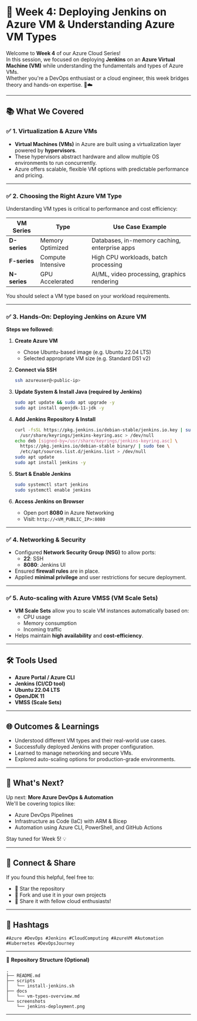 # 🚀 Week 4: Deploying Jenkins on Azure VM & Understanding Azure VM Types

Welcome to **Week 4** of our Azure Cloud Series!  
In this session, we focused on deploying **Jenkins** on an **Azure Virtual Machine (VM)** while understanding the fundamentals and types of Azure VMs.  
Whether you're a DevOps enthusiast or a cloud engineer, this week bridges theory and hands-on expertise. 🔧☁️

---

## 📚 What We Covered

### ✅ 1. **Virtualization & Azure VMs**
- **Virtual Machines (VMs)** in Azure are built using a virtualization layer powered by **hypervisors**.
- These hypervisors abstract hardware and allow multiple OS environments to run concurrently.
- Azure offers scalable, flexible VM options with predictable performance and pricing.

---

### ✅ 2. **Choosing the Right Azure VM Type**

Understanding VM types is critical to performance and cost efficiency:

| VM Series | Type                | Use Case Example                               |
|----------|---------------------|------------------------------------------------|
| **D-series** | Memory Optimized    | Databases, in-memory caching, enterprise apps |
| **F-series** | Compute Intensive   | High CPU workloads, batch processing          |
| **N-series** | GPU Accelerated     | AI/ML, video processing, graphics rendering   |

You should select a VM type based on your workload requirements.

---

### ✅ 3. **Hands-On: Deploying Jenkins on Azure VM**

**Steps we followed:**

1. **Create Azure VM**  
   - Chose Ubuntu-based image (e.g. Ubuntu 22.04 LTS)
   - Selected appropriate VM size (e.g. Standard DS1 v2)

2. **Connect via SSH**
   ```bash
   ssh azureuser@<public-ip>
   ```

3. **Update System & Install Java (required by Jenkins)**
   ```bash
   sudo apt update && sudo apt upgrade -y
   sudo apt install openjdk-11-jdk -y
   ```

4. **Add Jenkins Repository & Install**
   ```bash
   curl -fsSL https://pkg.jenkins.io/debian-stable/jenkins.io.key | sudo tee \
     /usr/share/keyrings/jenkins-keyring.asc > /dev/null
   echo deb [signed-by=/usr/share/keyrings/jenkins-keyring.asc] \
     https://pkg.jenkins.io/debian-stable binary/ | sudo tee \
     /etc/apt/sources.list.d/jenkins.list > /dev/null
   sudo apt update
   sudo apt install jenkins -y
   ```

5. **Start & Enable Jenkins**
   ```bash
   sudo systemctl start jenkins
   sudo systemctl enable jenkins
   ```

6. **Access Jenkins on Browser**
   - Open port **8080** in Azure Networking
   - Visit: `http://<VM_PUBLIC_IP>:8080`

---

### ✅ 4. **Networking & Security**

- Configured **Network Security Group (NSG)** to allow ports:
  - **22**: SSH
  - **8080**: Jenkins UI
- Ensured **firewall rules** are in place.
- Applied **minimal privilege** and user restrictions for secure deployment.

---

### ✅ 5. **Auto-scaling with Azure VMSS (VM Scale Sets)**

- **VM Scale Sets** allow you to scale VM instances automatically based on:
  - CPU usage
  - Memory consumption
  - Incoming traffic
- Helps maintain **high availability** and **cost-efficiency**.

---

## 🛠️ Tools Used

- **Azure Portal / Azure CLI**
- **Jenkins (CI/CD tool)**
- **Ubuntu 22.04 LTS**
- **OpenJDK 11**
- **VMSS (Scale Sets)**

---

## 🌐 Outcomes & Learnings

- Understood different VM types and their real-world use cases.
- Successfully deployed Jenkins with proper configuration.
- Learned to manage networking and secure VMs.
- Explored auto-scaling options for production-grade environments.

---

## 🔮 What's Next?

Up next: **More Azure DevOps & Automation**  
We'll be covering topics like:

- Azure DevOps Pipelines
- Infrastructure as Code (IaC) with ARM & Bicep
- Automation using Azure CLI, PowerShell, and GitHub Actions

Stay tuned for Week 5! 💡

---

## 🔗 Connect & Share

If you found this helpful, feel free to:
- 🌟 Star the repository
- 🍴 Fork and use it in your own projects
- 📢 Share it with fellow cloud enthusiasts!

---

## 📌 Hashtags

`#Azure #DevOps #Jenkins #CloudComputing #AzureVM #Automation #Kubernetes #DevOpsJourney`

---

📁 **Repository Structure (Optional)**

```
.
├── README.md
├── scripts
│   └── install-jenkins.sh
├── docs
│   └── vm-types-overview.md
└── screenshots
    └── jenkins-deployment.png
```

---
```
